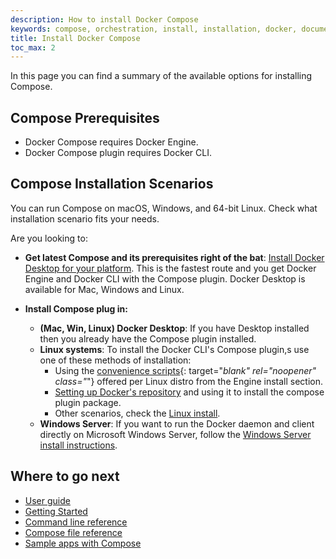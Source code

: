 ```yaml
---
description: How to install Docker Compose
keywords: compose, orchestration, install, installation, docker, documentation
title: Install Docker Compose
toc_max: 2
---
```


In this page you can find a summary of the available options for installing Compose. 

## Compose Prerequisites

* Docker Compose requires Docker Engine.
* Docker Compose plugin requires Docker CLI.

## Compose Installation Scenarios
You can run Compose on macOS, Windows, and 64-bit Linux. Check what installation scenario fits your needs. 

Are you looking to:

* __Get latest Compose and its prerequisites right of the bat__:
[Install Docker Desktop for your platform](./compose-desktop.md). This is the fastest route and you get Docker Engine and Docker CLI with the Compose plugin. Docker Desktop is available for Mac, Windows and Linux.

* __Install Compose plug in:__
  + __(Mac, Win, Linux) Docker Desktop__: If you have Desktop installed then you already have the Compose plugin installed.
  + __Linux systems__: To install the Docker CLI's Compose plugin,s use one of these methods of installation: 
     + Using the [convenience scripts](../../../engine/install/#server){: target="_blank" rel="noopener" class="_"} offered per Linux distro from the Engine install section.
     + [Setting up Docker's repository](compose-plugin#install-using-the-repository) and using it to install the compose plugin package.     
     + Other scenarios, check the [Linux install](compose-plugin#installing-compose-on-linux-systems).
  + __Windows Server__: If you want to run the Docker daemon and client directly on Microsoft Windows Server, follow the [Windows Server install instructions](compose-plugin#install-compose-on-windows-server).


## Where to go next

- [User guide](index.md)
- [Getting Started](gettingstarted.md)
- [Command line reference](reference/index.md)
- [Compose file reference](compose-file/index.md)
- [Sample apps with Compose](samples-for-compose.md)
